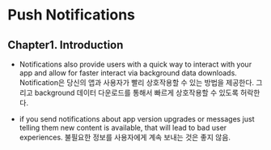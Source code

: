 # Push Notifications
## Chapter1. Introduction

- Notifications also provide users with a quick way to interact with your app and allow for faster interact via background data downloads.
  Notification은 당신의 앱과 사용자가 빨리 상호작용할 수 있는 방법을 제공한다. 그리고 background 데이터 다운로드를 통해서 빠르게 상호작용할 수 있도록 허락한다.

- if you send notifications about app version upgrades or messages just telling them new content is available, that will lead to bad user experiences.
  불필요한 정보를 사용자에게 계속 보내는 것은 좋지 않음.

